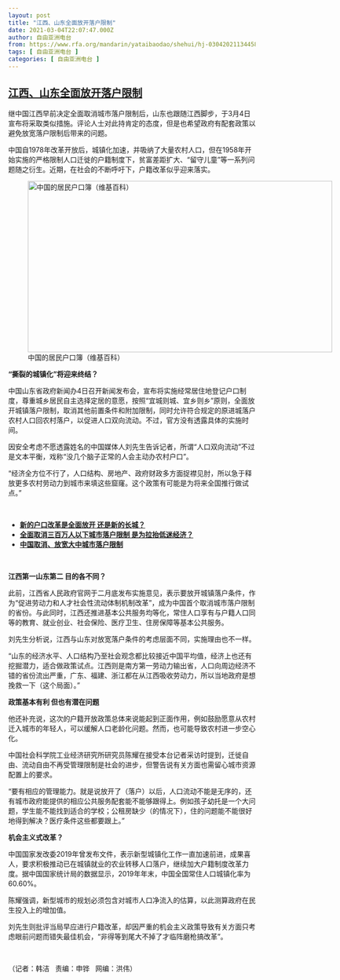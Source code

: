```yaml
---
layout: post
title: "江西、山东全面放开落户限制"
date: 2021-03-04T22:07:47.000Z
author: 自由亚洲电台
from: https://www.rfa.org/mandarin/yataibaodao/shehui/hj-03042021134458.html
tags: [ 自由亚洲电台 ]
categories: [ 自由亚洲电台 ]
---
```

<!--1614895667000-->
[江西、山东全面放开落户限制](https://www.rfa.org/mandarin/yataibaodao/shehui/hj-03042021134458.html)
------

<div>
<p></p><p>继中国江西早前决定全面取消城市落户限制后，山东也跟随江西脚步，于3月4日宣布将采取类似措施。评论人士对此持肯定的态度，但是也希望政府有配套政策以避免放宽落户限制后带来的问题。</p><p>中国自1978年改革开放后，城镇化加速，并吸纳了大量农村人口，但在1958年开始实施的严格限制人口迁徙的户籍制度下，贫富差距扩大、“留守儿童”等一系列问题随之衍生。近期，在社会的不断呼吁下，户籍改革似乎迎来落实。</p><p><span><figure class="image-richtext image-inline captioned" style="width:620px;"><img alt="中国的居民户口簿（维基百科）" height="349" src="https://www.rfa.org/mandarin/yataibaodao/shehui/hj-03042021134458.html/hj0304.jpg/@@images/1b829bc4-47fd-40d9-b0bb-c282d5ce1e72.jpeg" title="hj0304.jpg" width="620"/><figcaption class="image-caption">中国的居民户口簿（维基百科）</figcaption><small></small></figure></span></p><p><strong>“撕裂的城镇化”将迎来终结？</strong></p><p>中国山东省政府新闻办4<span>日召开新闻发布会，宣布将实施经常居住地登记户口制度，尊重城乡居民自主选择定居的意愿，按照“宜城则城、宜乡则乡”原则，全面放开城镇落户限制，取消其他前置条件和附加限制，同时允许符合规定的原进城落户农村人口回农村落户，以促进人口双向流动。不过，官方没有透露具体的实施时间。</span></p><p>因安全考虑不愿透露姓名的中国媒体人刘先生告诉记者，所谓“人口双向流动”不过是文本平衡，戏称“没几个脑子正常的人会主动办农村户口”。</p><p>“经济全方位不行了，人口结构、房地产、政府财政多方面捉襟见肘，所以急于释放更多农村劳动力到城市来填这些窟窿。这个政策有可能是为将来全国推行做试点。”</p><p><br/></p><ul><li><a href="https://www.rfa.org/mandarin/yataibaodao/shehui/wy-04152020143851.html"><strong>新的户口改革是全面放开 还是新的长城？</strong></a></li><li><strong><a href="https://www.rfa.org/mandarin/yataibaodao/jingmao/ql1-12262019070021.html">全面取消三百万人以下城市落户限制 是为拉抬低迷经济？</a></strong></li><li><strong><a href="https://www.rfa.org/mandarin/yataibaodao/shehui/yl-04082019121101.html">中国取消、放宽大中城市落户限制</a></strong></li></ul><p><br/></p><p><strong>江西第一山东第二 目的各不同？</strong></p><p>此前，江西省人民政府官网于二月底发布实施意见，表示要放开城镇落户条件，作为“促进劳动力和人才社会性流动体制机制改革”，成为中国首个取消城市落户限制的省份。与此同时，江西还推进基本公共服务均等化，常住人口享有与户籍人口同等的教育、就业创业、社会保险、医疗卫生、住房保障等基本公共服务。</p><p>刘先生分析说，江西与山东对放宽落户条件的考虑层面不同，实施理由也不一样。</p><p><span>“山东的经济水平、人口结构乃至社会观念都比较接近中国平均值，经济上也还有挖掘潜力，适合做政策试点。江西则是南方第一劳动力输出省，人口向周边经济不错的省份流出严重，广东、福建、浙江都在从江西吸收劳动力，所以当地政府是想挽救一下（这个局面）。”</span></p><p><strong>政策基本有利 但也有潜在问题</strong></p><p>他还补充说，这次的户籍开放政策总体来说能起到正面作用，例如鼓励愿意从农村迁入城市的年轻人，可以缓解人口老龄化问题。然而，也可能导致农村进一步空心化。</p><p>中国社会科学院工业经济研究所研究员陈耀在接受本台记者采访时提到，迁徙自由、流动自由不再受管理限制是社会的进步，但警告说有关方面也需留心城市资源配置上的要求。</p><p>“要有相应的管理能力。就是说放开了（落户）以后，人口流动不能是无序的，还有城市政府能提供的相应公共服务配套能不能够跟得上。例如孩子幼托是一个大问题，学生能不能找到适合的学校；公租房缺少（的情况下），住的问题能不能很好地得到解决？医疗条件这些都要跟上。”</p><p><strong>机会主义式改革？</strong></p><p>中国国家发改委2019<span>年曾发布文件，表示新型城镇化工作一直加速前进，成果喜人，要求积极推动已在城镇就业的农业转移人口落户，继续加大户籍制度改革力度。据中国国家统计局的数据显示，</span>2019<span>年年末，中国全国常住人口城镇化率为</span>60.60%<span>。</span></p><p>陈耀强调，新型城市的规划必须包含对城市人口净流入的估算，以此测算政府在民生投入上的增加值。</p><p>刘先生则批评当局早应进行户籍改革，却因严重的机会主义政策导致有关方面只考虑眼前问题而错失最佳机会，“非得等到尾大不掉了才临阵磨枪搞改革”。</p><p><br/></p><p>（记者：韩洁   责编：申铧   网编：洪伟）</p>
</div>

